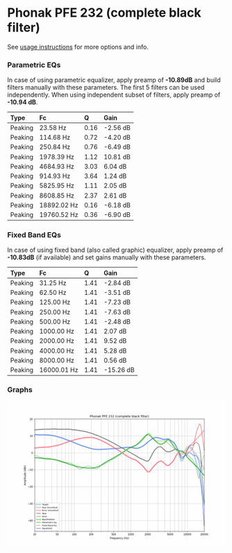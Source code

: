 # Phonak PFE 232 (complete black filter)
See [usage instructions](https://github.com/jaakkopasanen/AutoEq#usage) for more options and info.

### Parametric EQs
In case of using parametric equalizer, apply preamp of **-10.89dB** and build filters manually
with these parameters. The first 5 filters can be used independently.
When using independent subset of filters, apply preamp of **-10.94 dB**.

| Type    | Fc          |    Q | Gain     |
|:--------|:------------|:-----|:---------|
| Peaking | 23.58 Hz    | 0.16 | -2.56 dB |
| Peaking | 114.68 Hz   | 0.72 | -4.20 dB |
| Peaking | 250.84 Hz   | 0.76 | -6.49 dB |
| Peaking | 1978.39 Hz  | 1.12 | 10.81 dB |
| Peaking | 4684.93 Hz  | 3.03 | 6.04 dB  |
| Peaking | 914.93 Hz   | 3.64 | 1.24 dB  |
| Peaking | 5825.95 Hz  | 1.11 | 2.05 dB  |
| Peaking | 8608.85 Hz  | 2.37 | 2.61 dB  |
| Peaking | 18892.02 Hz | 0.16 | -6.18 dB |
| Peaking | 19760.52 Hz | 0.36 | -6.90 dB |

### Fixed Band EQs
In case of using fixed band (also called graphic) equalizer, apply preamp of **-10.83dB**
(if available) and set gains manually with these parameters.

| Type    | Fc          |    Q | Gain      |
|:--------|:------------|:-----|:----------|
| Peaking | 31.25 Hz    | 1.41 | -2.84 dB  |
| Peaking | 62.50 Hz    | 1.41 | -3.51 dB  |
| Peaking | 125.00 Hz   | 1.41 | -7.23 dB  |
| Peaking | 250.00 Hz   | 1.41 | -7.63 dB  |
| Peaking | 500.00 Hz   | 1.41 | -2.48 dB  |
| Peaking | 1000.00 Hz  | 1.41 | 2.07 dB   |
| Peaking | 2000.00 Hz  | 1.41 | 9.52 dB   |
| Peaking | 4000.00 Hz  | 1.41 | 5.28 dB   |
| Peaking | 8000.00 Hz  | 1.41 | 0.56 dB   |
| Peaking | 16000.01 Hz | 1.41 | -15.26 dB |

### Graphs
![](./Phonak%20PFE%20232%20(complete%20black%20filter).png)